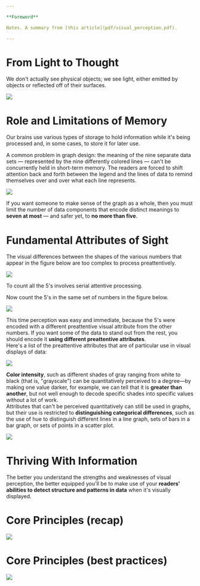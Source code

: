 ```yaml
---

**Foreword**

Notes. A summary from [this article](pdf/visual_perception.pdf).

---
```


# From Light to Thought

We don't actually see physical objects; we see light, either emitted by objects or reflected off of their surfaces.

![](img/vade_mecum/figure1.png)

# Role and Limitations of Memory

Our brains use various types of storage to hold information while it's
being processed and, in some cases, to store it for later use.

A common problem in graph design: the meaning of the nine separate data sets — represented by the nine differently colored lines — can't be concurrently held in short-term memory. The readers are forced to shift attention back and forth between the legend and the lines of data to remind themselves over and over what each line represents.

![](img/vade_mecum/figure2.png)

If you want someone to make sense of the graph as a whole, then you must limit the number of data components that encode distinct meanings to **seven at most** — and safer yet, to **no more than five**.

# Fundamental Attributes of Sight

The visual differences between the shapes of the various numbers that appear in the figure below are too complex to process preattentively.

![](img/vade_mecum/figure3.png)

To count all the 5's involves serial attentive processing.

Now count the 5's in the same set of numbers in the figure below.

![](img/vade_mecum/figure4.png)

This time perception was easy and immediate, because the 5's were encoded with a different preattentive visual attribute from the other numbers. If you want some of the data to stand out from the rest, you should encode it **using different preattentive attributes**.  
Here's a list of the preattentive attributes that are of particular use in visual displays of data:

![](img/vade_mecum/figure5.png)

**Color intensity**, such as different shades of gray ranging from white to black (that is, "grayscale") can be quantitatively perceived to a degree—by making one value darker, for example, we can tell that it is **greater than another**, but not well enough to decode specific shades into specific values without a lot of work.  
Attributes that can't be perceived quantitatively can still be used in graphs, but their use is restricted to **distinguishing categorical differences**, such as the use of hue to distinguish different lines in a line graph, sets of bars in a bar graph, or sets of points in a scatter plot.

![](img/vade_mecum/figure7.png)

# Thriving With Information

The better you understand the strengths and weaknesses of visual perception, the better equipped you'll be to make use of your **readers' abilities to detect structure and patterns in data** when it's visually displayed.

# Core Principles (recap)

![](img/vade_mecum/PolicyViz-DataViz-Cheatsheet.png)

# Core Principles (best practices)

![](img/vade_mecum/core-principles-data-visualization.jpg)


